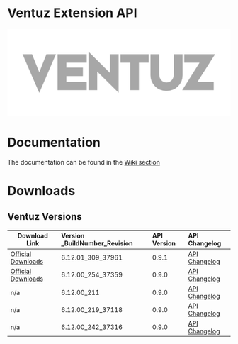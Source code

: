 # Ventuz Extension API
<p align="center">
  <img  src="images/ventuz.png">
</p>

# Documentation
The documentation can be found in the [Wiki section](https://github.com/VentuzTechnology/Ventuz.Extension.prerelease/wiki)

# Downloads
## Ventuz Versions
| Download Link        | Version _BuildNumber_Revision           | API Version | API Changelog |
| ------------- |:-------------|:-------------|:-------------|
| [Official Downloads](https://www.ventuz.com/downloads/files/versions/Ventuz_Setup_V6.12.01_x64.exe) | 6.12.01_309_37961 | 0.9.1 | [API Changelog](VersionChangeLog.md)|
| [Official Downloads](https://www.ventuz.com/downloads/files/versions/Ventuz_Setup_V6.12.00_x64.exe) | 6.12.00_254_37359 | 0.9.0 | [API Changelog](VersionChangeLog.md)|
| n/a  | 6.12.00_211 | 0.9.0 | [API Changelog](VersionChangeLog.md)|
| n/a  | 6.12.00_219_37118 | 0.9.0 | [API Changelog](VersionChangeLog.md)|
| n/a  | 6.12.00_242_37316 | 0.9.0 | [API Changelog](VersionChangeLog.md)|
